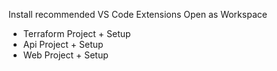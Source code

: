 Install recommended VS Code Extensions
Open as Workspace

- Terraform Project + Setup
- Api Project + Setup
- Web Project + Setup
